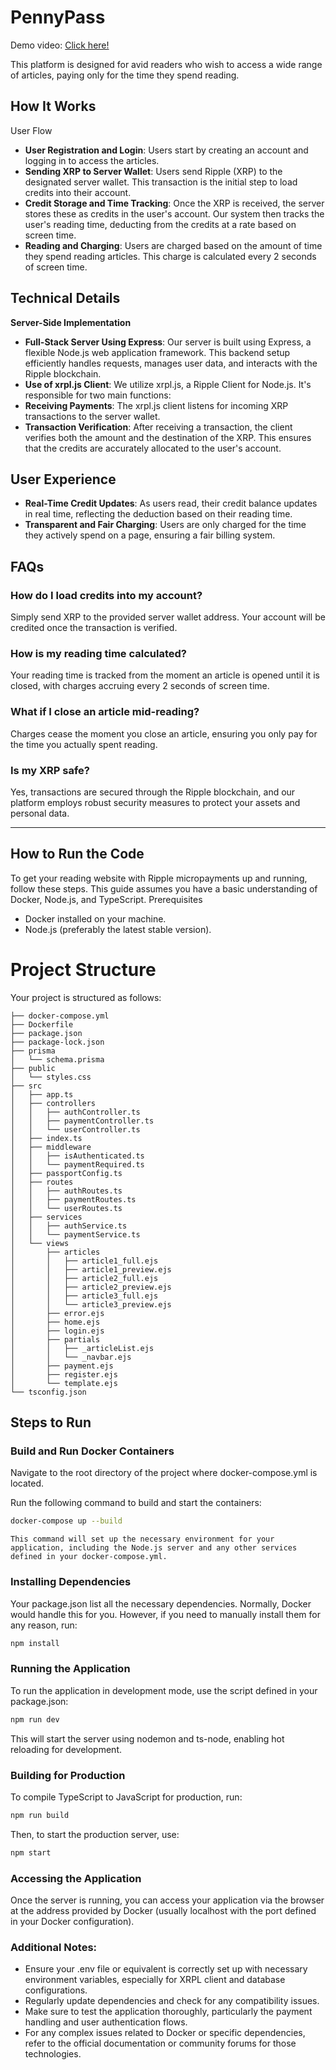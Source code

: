 # PennyPass
Demo video: [Click here!](https://drive.google.com/file/d/1YiKfa2iLOTz2nxDa38giCTIWLIYVoxs3/view?usp=sharing)

This platform is designed for avid readers who wish to access a wide range of articles, paying only for the time they spend reading.
## How It Works
User Flow
- **User Registration and Login**: Users start by creating an account and logging in to access the articles.
- **Sending XRP to Server Wallet**: Users send Ripple (XRP) to the designated server wallet. This transaction is the initial step to load credits into their account.
- **Credit Storage and Time Tracking**: Once the XRP is received, the server stores these as credits in the user's account. Our system then tracks the user's reading time, deducting from the credits at a rate based on screen time.
- **Reading and Charging**: Users are charged based on the amount of time they spend reading articles. This charge is calculated every 2 seconds of screen time.

## Technical Details
**Server-Side Implementation**
- **Full-Stack Server Using Express**: Our server is built using Express, a flexible Node.js web application framework. This backend setup efficiently handles requests, manages user data, and interacts with the Ripple blockchain.
- **Use of xrpl.js Client**: We utilize xrpl.js, a Ripple Client for Node.js. It's responsible for two main functions:
- **Receiving Payments**: The xrpl.js client listens for incoming XRP transactions to the server wallet.
- **Transaction Verification**: After receiving a transaction, the client verifies both the amount and the destination of the XRP. This ensures that the credits are accurately allocated to the user's account.

## User Experience
- **Real-Time Credit Updates**: As users read, their credit balance updates in real time, reflecting the deduction based on their reading time.
- **Transparent and Fair Charging**: Users are only charged for the time they actively spend on a page, ensuring a fair billing system.

## FAQs
### How do I load credits into my account?
Simply send XRP to the provided server wallet address. Your account will be credited once the transaction is verified.

### How is my reading time calculated?
Your reading time is tracked from the moment an article is opened until it is closed, with charges accruing every 2 seconds of screen time.


### What if I close an article mid-reading?
Charges cease the moment you close an article, ensuring you only pay for the time you actually spent reading.

### Is my XRP safe?
Yes, transactions are secured through the Ripple blockchain, and our platform employs robust security measures to protect your assets and personal data.

------

## How to Run the Code

To get your reading website with Ripple micropayments up and running, follow these steps. This guide assumes you have a basic understanding of Docker, Node.js, and TypeScript.
Prerequisites

- Docker installed on your machine.
- Node.js (preferably the latest stable version).

# Project Structure

Your project is structured as follows:
```bash.
├── docker-compose.yml
├── Dockerfile
├── package.json
├── package-lock.json
├── prisma
│   └── schema.prisma
├── public
│   └── styles.css
├── src
│   ├── app.ts
│   ├── controllers
│   │   ├── authController.ts
│   │   ├── paymentController.ts
│   │   └── userController.ts
│   ├── index.ts
│   ├── middleware
│   │   ├── isAuthenticated.ts
│   │   └── paymentRequired.ts
│   ├── passportConfig.ts
│   ├── routes
│   │   ├── authRoutes.ts
│   │   ├── paymentRoutes.ts
│   │   └── userRoutes.ts
│   ├── services
│   │   ├── authService.ts
│   │   └── paymentService.ts
│   └── views
│       ├── articles
│       │   ├── article1_full.ejs
│       │   ├── article1_preview.ejs
│       │   ├── article2_full.ejs
│       │   ├── article2_preview.ejs
│       │   ├── article3_full.ejs
│       │   └── article3_preview.ejs
│       ├── error.ejs
│       ├── home.ejs
│       ├── login.ejs
│       ├── partials
│       │   ├── _articleList.ejs
│       │   └── _navbar.ejs
│       ├── payment.ejs
│       ├── register.ejs
│       └── template.ejs
└── tsconfig.json
```

## Steps to Run

### Build and Run Docker Containers
Navigate to the root directory of the project where docker-compose.yml is located.

Run the following command to build and start the containers:

```bash
docker-compose up --build
```

    This command will set up the necessary environment for your application, including the Node.js server and any other services defined in your docker-compose.yml.

### Installing Dependencies
Your package.json list all the necessary dependencies.
Normally, Docker would handle this for you. However, if you need to manually install them for any reason, run:

```bash
npm install
```

### Running the Application
To run the application in development mode, use the script defined in your package.json:

```bash
npm run dev
```
This will start the server using nodemon and ts-node, enabling hot reloading for development.

### Building for Production
To compile TypeScript to JavaScript for production, run:
```bash
npm run build
```

Then, to start the production server, use:
```bash
npm start
```

### Accessing the Application
Once the server is running, you can access your application via the browser at the address provided by Docker (usually localhost with the port defined in your Docker configuration).

### Additional Notes:
- Ensure your .env file or equivalent is correctly set up with necessary environment variables, especially for XRPL client and database configurations.
- Regularly update dependencies and check for any compatibility issues.
- Make sure to test the application thoroughly, particularly the payment handling and user authentication flows.
- For any complex issues related to Docker or specific dependencies, refer to the official documentation or community forums for those technologies.
